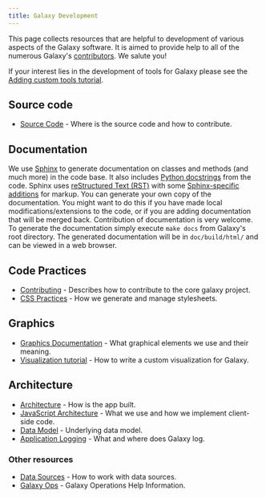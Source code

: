 ```yaml
---
title: Galaxy Development
---
```


This page collects resources that are helpful to development of various aspects of the Galaxy software. It is aimed to provide help to all of the numerous Galaxy's [contributors](https://www.openhub.net/p/galaxybx). We salute you!

If your interest lies in the development of tools for Galaxy please see the [Adding custom tools tutorial](/src/admin/tools/add-tool-tutorial/index.md).

## Source code

* [Source Code](/src/develop/source-code/index.md) - Where is the source code and how to contribute.

## Documentation

We use [Sphinx](http://sphinx-doc.org/) to generate documentation on classes and methods (and much more) in the code base.  It also includes [Python docstrings](http://www.python.org/dev/peps/pep-0257/) from the code.
Sphinx uses [reStructured Text (RST)](http://sphinx-doc.org/rest.html) with some [Sphinx-specific additions](http://sphinx-doc.org/markup/index.html) for markup.
You can generate your own copy of the documentation. You might want to do this if you have made local modifications/extensions to the code, or if you are adding documentation that will be merged back.
Contribution of documentation is very welcome. To generate the documentation simply execute `make docs` from Galaxy's root directory. The generated documentation will be in `doc/build/html/` and can be viewed in a web browser.

<slot name="develop/resources-api" />

## Code Practices

* [Contributing](https://github.com/galaxyproject/galaxy/blob/dev/CONTRIBUTING.md) - Describes how to contribute to the core galaxy project.
* [CSS Practices](/src/develop/css/index.md) - How we generate and manage stylesheets.

## Graphics

* [Graphics Documentation](/src/develop/graphics/index.md) - What graphical elements we use and their meaning.
* [Visualization tutorial](/src/develop/visualizations/index.md) - How to write a custom visualization for Galaxy.

<slot name="develop/resources-tools" />

## Architecture

* [Architecture](/src/develop/architecture/index.md) - How is the app built.
* [JavaScript Architecture](/src/develop/jsa/index.md) - What we use and how we implement client-side code.
* [Data Model](/src/admin/internals/data-model/index.md) - Underlying data model.
* [Application Logging](/src/admin/internals/application-logging/index.md) - What and where does Galaxy log.

### Other resources

* [Data Sources](/src/admin/internals/data-sources/index.md) - How to work with data sources.
* [Galaxy Ops](/src/admin/internals/galaxy-ops/index.md) - Galaxy Operations Help Information.
